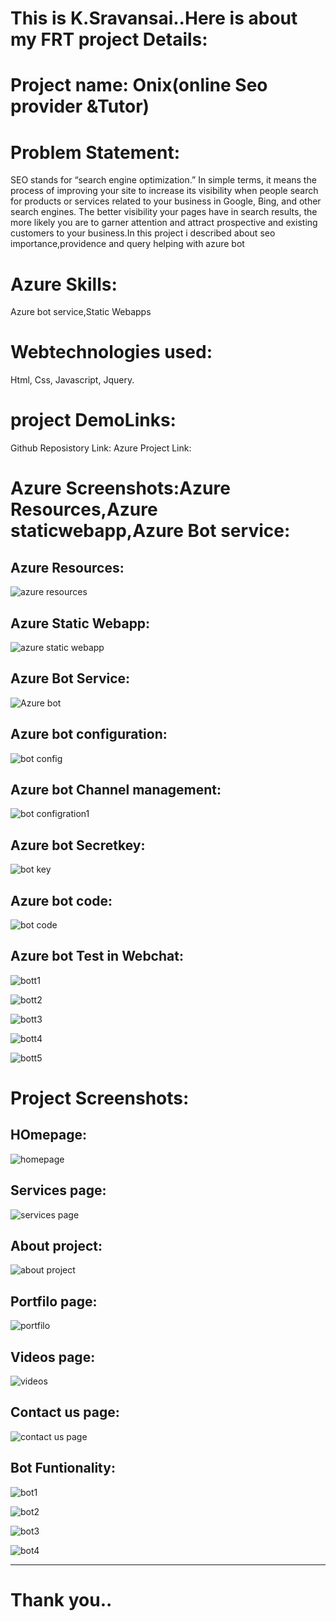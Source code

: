 # This is K.Sravansai..Here is about my FRT project Details:

# Project name: Onix(online Seo provider &Tutor)

# Problem Statement: 
SEO stands for “search engine optimization.” In simple terms, it means the process of improving your site to increase its visibility when people search for products or services related to your business in Google, Bing, and other search engines. The better visibility your pages have in search results, the more likely you are to garner attention and attract prospective and existing customers to your business.In this project i described about seo importance,providence and query helping with azure bot

# Azure Skills: 
Azure bot service,Static Webapps

# Webtechnologies used:
Html,
Css,
Javascript,
Jquery.

# project DemoLinks:
Github Reposistory Link:
Azure Project Link:

# Azure Screenshots:Azure Resources,Azure staticwebapp,Azure Bot service:

## Azure Resources:
![azure resources ](https://user-images.githubusercontent.com/117058224/209788320-b7d5c336-9ba1-4bc3-9eff-bdf38974c9f8.png)

## Azure Static Webapp:
![azure static webapp](https://user-images.githubusercontent.com/117058224/209788879-13a4dece-3748-4973-bb8e-2d8b206806ea.png)

## Azure Bot Service:
![Azure bot](https://user-images.githubusercontent.com/117058224/209788904-cdf9446d-9391-42e4-8ae5-b523aeb2a7ac.png)

## Azure bot configuration:
![bot config](https://user-images.githubusercontent.com/117058224/209788919-ef1286f3-3ef7-4eef-8969-8ccd3d67c4d7.png)

## Azure bot Channel management:
![bot configration1](https://user-images.githubusercontent.com/117058224/209788963-e3f9ccf8-bd03-4d15-a749-b75f55653a0f.png)

## Azure bot Secretkey:
![bot key](https://user-images.githubusercontent.com/117058224/209788975-4f64ae4a-602f-46a6-98e6-dab717e03e43.png)

## Azure bot code:
![bot code](https://user-images.githubusercontent.com/117058224/209788995-2b832974-d511-4a08-b4c3-195fafdeb1f6.png)

## Azure bot Test in Webchat:
![bott1](https://user-images.githubusercontent.com/117058224/209789015-9a1c72de-97fe-496a-9cea-c84df37e448c.png)

![bott2](https://user-images.githubusercontent.com/117058224/209789031-859f8e9f-5ece-4be6-b2ff-44c1bb3866d8.png)

![bott3](https://user-images.githubusercontent.com/117058224/209789043-a8869229-5330-49f8-bcd8-187b25cff73c.png)

![bott4](https://user-images.githubusercontent.com/117058224/209789049-0b2d8dc1-dac4-4a1d-b779-e6ae38047dbf.png)

![bott5](https://user-images.githubusercontent.com/117058224/209789062-d8a4fc18-dab7-431a-a473-3a85ec73a23f.png)

# Project Screenshots:

## HOmepage:
![homepage](https://user-images.githubusercontent.com/117058224/209789764-cf94dbf0-604e-4d9d-83e6-f3a448e7849e.png)

## Services page:
![services page](https://user-images.githubusercontent.com/117058224/209789821-77c37bb6-6e2d-48dd-963f-75bd31b39bc5.png)

## About project:
![about project](https://user-images.githubusercontent.com/117058224/209789869-feea842a-60b3-4b14-8241-922bc6f26c89.png)

## Portfilo page:
![portfilo](https://user-images.githubusercontent.com/117058224/209789934-e03d6190-fdab-44a6-bb28-dda98e333191.png)

## Videos page:
![videos](https://user-images.githubusercontent.com/117058224/209789980-741071b1-a446-4699-b677-aa7798b06a36.png)

## Contact us page:
![contact us page](https://user-images.githubusercontent.com/117058224/209790026-cc488422-3afd-4e56-95e8-de926cd24b8b.png)

## Bot Funtionality:
![bot1](https://user-images.githubusercontent.com/117058224/209790080-895aa046-e0f4-4fc8-8c54-a0f6a77518f9.png)

![bot2](https://user-images.githubusercontent.com/117058224/209790100-d8ad182e-e00c-42ef-9751-5b9667c77d37.png)

![bot3](https://user-images.githubusercontent.com/117058224/209790122-14b2cf39-a7a1-4a45-b671-dcf0f5d0f15b.png)

![bot4](https://user-images.githubusercontent.com/117058224/209790146-1f67ee7a-2556-4c51-8007-34616a0e656a.png)

------------------------------------------------------------------------------------------------------------------------------
# Thank you..






